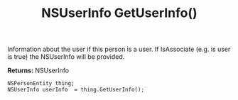 ﻿---
uid: crmscript_ref_NSPersonEntity_GetUserInfo
title: NSUserInfo GetUserInfo()
intellisense: NSPersonEntity.GetUserInfo
keywords: NSPersonEntity, GetUserInfo
so.topic: reference
---

Information about the user if this person is a user.  If IsAssociate (e.g. is user is true) the NSUserInfo will be provided.

**Returns:** NSUserInfo


```crmscript
NSPersonEntity thing;
NSUserInfo userInfo  = thing.GetUserInfo();
```


